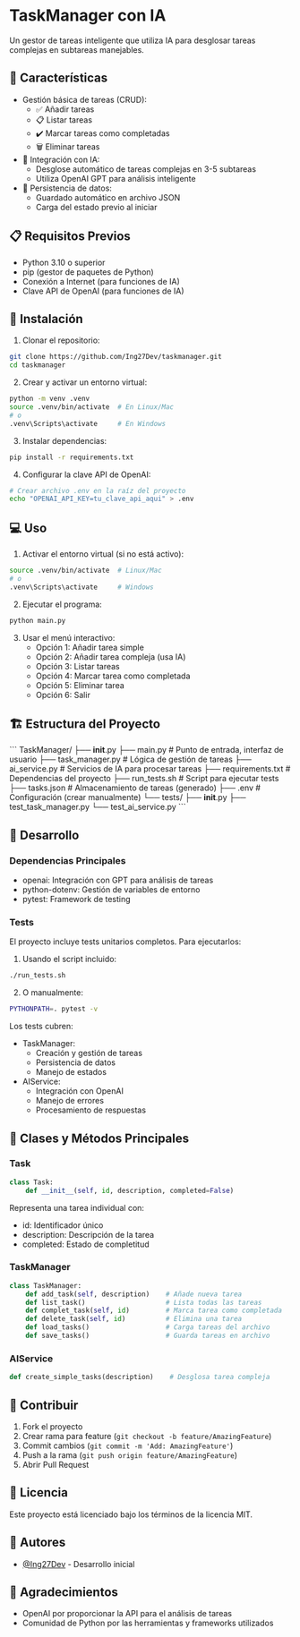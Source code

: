 # TaskManager con IA

Un gestor de tareas inteligente que utiliza IA para desglosar tareas complejas en subtareas manejables.

## 🌟 Características

- Gestión básica de tareas (CRUD):
  - ✅ Añadir tareas
  - 📋 Listar tareas
  - ✔️ Marcar tareas como completadas
  - 🗑️ Eliminar tareas
- 🤖 Integración con IA:
  - Desglose automático de tareas complejas en 3-5 subtareas
  - Utiliza OpenAI GPT para análisis inteligente
- 💾 Persistencia de datos:
  - Guardado automático en archivo JSON
  - Carga del estado previo al iniciar

## 📋 Requisitos Previos

- Python 3.10 o superior
- pip (gestor de paquetes de Python)
- Conexión a Internet (para funciones de IA)
- Clave API de OpenAI (para funciones de IA)

## 🚀 Instalación

1. Clonar el repositorio:
```bash
git clone https://github.com/Ing27Dev/taskmanager.git
cd taskmanager
```

2. Crear y activar un entorno virtual:
```bash
python -m venv .venv
source .venv/bin/activate  # En Linux/Mac
# o
.venv\Scripts\activate     # En Windows
```

3. Instalar dependencias:
```bash
pip install -r requirements.txt
```

4. Configurar la clave API de OpenAI:
```bash
# Crear archivo .env en la raíz del proyecto
echo "OPENAI_API_KEY=tu_clave_api_aqui" > .env
```

## 💻 Uso

1. Activar el entorno virtual (si no está activo):
```bash
source .venv/bin/activate  # Linux/Mac
# o
.venv\Scripts\activate     # Windows
```

2. Ejecutar el programa:
```bash
python main.py
```

3. Usar el menú interactivo:
   - Opción 1: Añadir tarea simple
   - Opción 2: Añadir tarea compleja (usa IA)
   - Opción 3: Listar tareas
   - Opción 4: Marcar tarea como completada
   - Opción 5: Eliminar tarea
   - Opción 6: Salir

## 🏗️ Estructura del Proyecto

\`\`\`
TaskManager/
├── __init__.py
├── main.py               # Punto de entrada, interfaz de usuario
├── task_manager.py      # Lógica de gestión de tareas
├── ai_service.py        # Servicios de IA para procesar tareas
├── requirements.txt     # Dependencias del proyecto
├── run_tests.sh        # Script para ejecutar tests
├── tasks.json          # Almacenamiento de tareas (generado)
├── .env               # Configuración (crear manualmente)
└── tests/
    ├── __init__.py
    ├── test_task_manager.py
    └── test_ai_service.py
\`\`\`

## 🔧 Desarrollo

### Dependencias Principales

- openai: Integración con GPT para análisis de tareas
- python-dotenv: Gestión de variables de entorno
- pytest: Framework de testing

### Tests

El proyecto incluye tests unitarios completos. Para ejecutarlos:

1. Usando el script incluido:
```bash
./run_tests.sh
```

2. O manualmente:
```bash
PYTHONPATH=. pytest -v
```

Los tests cubren:
- TaskManager:
  - Creación y gestión de tareas
  - Persistencia de datos
  - Manejo de estados
- AIService:
  - Integración con OpenAI
  - Manejo de errores
  - Procesamiento de respuestas

## 📝 Clases y Métodos Principales

### Task
```python
class Task:
    def __init__(self, id, description, completed=False)
```
Representa una tarea individual con:
- id: Identificador único
- description: Descripción de la tarea
- completed: Estado de completitud

### TaskManager
```python
class TaskManager:
    def add_task(self, description)    # Añade nueva tarea
    def list_task()                    # Lista todas las tareas
    def complet_task(self, id)         # Marca tarea como completada
    def delete_task(self, id)          # Elimina una tarea
    def load_tasks()                   # Carga tareas del archivo
    def save_tasks()                   # Guarda tareas en archivo
```

### AIService
```python
def create_simple_tasks(description)    # Desglosa tarea compleja
```

## 🤝 Contribuir

1. Fork el proyecto
2. Crear rama para feature (`git checkout -b feature/AmazingFeature`)
3. Commit cambios (`git commit -m 'Add: AmazingFeature'`)
4. Push a la rama (`git push origin feature/AmazingFeature`)
5. Abrir Pull Request

## 📄 Licencia

Este proyecto está licenciado bajo los términos de la licencia MIT.

## 👥 Autores

- [@Ing27Dev](https://github.com/Ing27Dev) - Desarrollo inicial

## 🙏 Agradecimientos

- OpenAI por proporcionar la API para el análisis de tareas
- Comunidad de Python por las herramientas y frameworks utilizados
